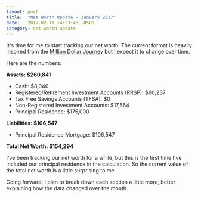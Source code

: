 ```yaml
---
layout: post
title:  "Net Worth Update - January 2017"
date:   2017-02-11 14:23:43 -0500
category: net-worth-update
---
```

It's time for me to start tracking our net worth! The current format is heavily
inspired from the [Million Dollar Journey][1] but I expect it to change over
time.

Here are the numbers:

**Assets: $260,841**

* Cash: $8,040
* Registered/Retirement Investment Accounts (RRSP): $60,237
* Tax Free Savings Accounts (TFSA): $0
* Non-Registered Investment Accounts: $17,564
* Principal Residence: $175,000

**Liabilities: $106,547**

* Principal Residence Mortgage: $106,547

**Total Net Worth: $154,294**

I've been tracking our net worth for a while, but this is the first time I've
included our principal residence in the calculation. So the current value of the
total net worth is a little surprising to me.

Going forward, I plan to break down each section a little more, better
explaining how the data changed over the month.

[1]: http://www.milliondollarjourney.com/
